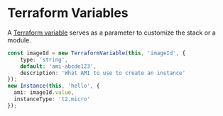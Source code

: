 # Terraform Variables

A [Terraform variable](https://www.terraform.io/docs/configuration/variables.html) serves as a parameter to customize the stack or a module.

```typescript
const imageId = new TerraformVariable(this, 'imageId', {
    type: 'string',
    default: 'ami-abcde123',
    description: 'What AMI to use to create an instance'
});
new Instance(this, 'hello', {
  ami: imageId.value,
  instanceType: 't2.micro'
});
```